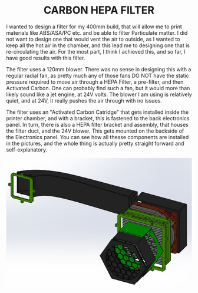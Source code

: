 
<h1 align="center">CARBON HEPA FILTER </h1>

I wanted to design a filter for my 400mm build, that will allow me to print materials like ABS/ASA/PC etc. and be able to filter Particulate matter.
I did not want to design one that would vent the air to outside, as I wanted to keep all the hot air in the chamber, and this lead me to designing one
that is re-circulating the air.  For the most part, I think I achieved this, and so far, I have good results with this filter.

The filter uses a 120mm blower.  There was no sense in designing this with a regular radial fan, as pretty much any of those fans DO NOT have the
static pressure required to move air through a HEPA Filter, a pre-filter, and then Activated Carbon.  One can probably find such a fan, but it would more
than likely sound like a jet engine, at 24V volts.  The blower I am using is relatively quiet, and at 24V, it really pushes the air through with no issues.

The filter uses an "Activated Carbon Catridge" that gets installed inside the printer chamber, and with a bracket, this is fastened to the back electronics panel.
In turn, there is also a HEPA filter bracket and assembly, that houses the filter duct, and the 24V blower.  This gets mounted on the backside of the Electronics
panel.  You can see how all thesse components are installed in the pictures, and the whole thing is actually pretty straight forward and self-explanatory.

<p align="center">
<img src="https://github.com/cyborgcnc/CYBORGCNC__RRVC3MOD/blob/main/Activated-Carbon-Filter/Filter2.JPG">
</p>
